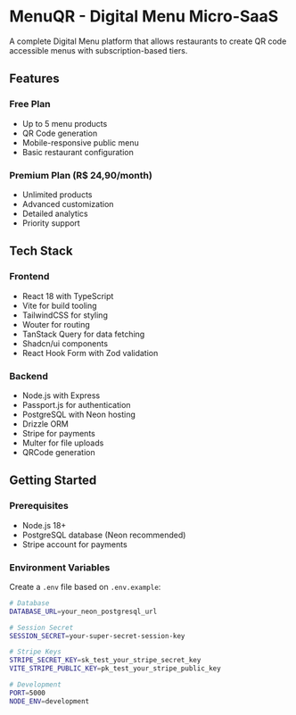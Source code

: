 # MenuQR - Digital Menu Micro-SaaS

A complete Digital Menu platform that allows restaurants to create QR code accessible menus with subscription-based tiers.

## Features

### Free Plan
- Up to 5 menu products
- QR Code generation
- Mobile-responsive public menu
- Basic restaurant configuration

### Premium Plan (R$ 24,90/month)
- Unlimited products
- Advanced customization
- Detailed analytics
- Priority support

## Tech Stack

### Frontend
- React 18 with TypeScript
- Vite for build tooling
- TailwindCSS for styling
- Wouter for routing
- TanStack Query for data fetching
- Shadcn/ui components
- React Hook Form with Zod validation

### Backend
- Node.js with Express
- Passport.js for authentication
- PostgreSQL with Neon hosting
- Drizzle ORM
- Stripe for payments
- Multer for file uploads
- QRCode generation

## Getting Started

### Prerequisites
- Node.js 18+
- PostgreSQL database (Neon recommended)
- Stripe account for payments

### Environment Variables

Create a `.env` file based on `.env.example`:

```bash
# Database
DATABASE_URL=your_neon_postgresql_url

# Session Secret
SESSION_SECRET=your-super-secret-session-key

# Stripe Keys
STRIPE_SECRET_KEY=sk_test_your_stripe_secret_key
VITE_STRIPE_PUBLIC_KEY=pk_test_your_stripe_public_key

# Development
PORT=5000
NODE_ENV=development
